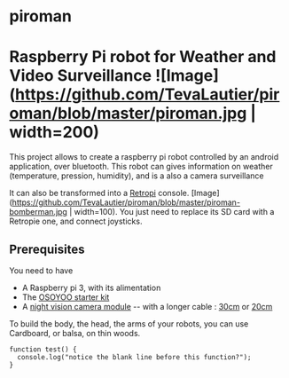 # piroman
Raspberry **Pi** **ro**bot for Weather and Video Surveillance ![Image](https://github.com/TevaLautier/piroman/blob/master/piroman.jpg | width=200)
====================================

This project allows to create a raspberry pi robot controlled by an android application, over bluetooth.
This robot can gives information on weather (temperature, pression, humidity), and is a also a camera surveillance 

It can also be transformed into a [Retropi](https://retropie.org.uk/) console. [Image](https://github.com/TevaLautier/piroman/blob/master/piroman-bomberman.jpg | width=100).
You just need to replace its SD card with a Retropie one, and connect joysticks.


Prerequisites
-------------------

You need to have
- A Raspberry pi 3, with its alimentation
- The [OSOYOO starter kit](https://www.amazon.fr/OSOYOO-Raspberry-Electronique-explorateurs-amateurs/dp/B074YZMRC1)
- A [night vision camera module](https://www.amazon.fr/gp/product/B071J14338)
-- with a longer cable : [30cm](https://www.amazon.fr/gp/product/B01NAXKTDP)  or [20cm](https://www.amazon.fr/gp/product/B00RMV2L0M)

To build the body, the head, the arms of your robots, you can use Cardboard, or balsa, on thin woods.



```
function test() {
  console.log("notice the blank line before this function?");
}
```
